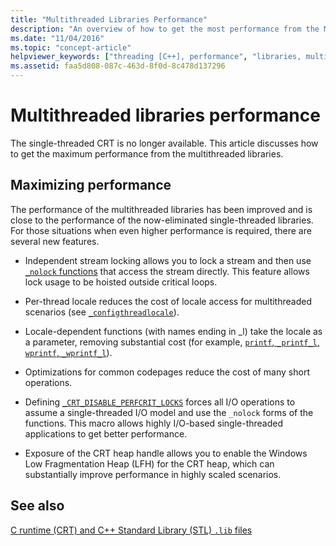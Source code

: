 ```yaml
---
title: "Multithreaded Libraries Performance"
description: "An overview of how to get the most performance from the Microsoft C runtime multithreaded libraries."
ms.date: "11/04/2016"
ms.topic: "concept-article"
helpviewer_keywords: ["threading [C++], performance", "libraries, multithreaded", "performance, multithreading", "multithreaded libraries"]
ms.assetid: faa5d808-087c-463d-8f0d-8c478d137296
---
```

# Multithreaded libraries performance

The single-threaded CRT is no longer available. This article discusses how to get the maximum performance from the multithreaded libraries.

## Maximizing performance

The performance of the multithreaded libraries has been improved and is close to the performance of the now-eliminated single-threaded libraries. For those situations when even higher performance is required, there are several new features.

- Independent stream locking allows you to lock a stream and then use [`_nolock` functions](./nolock-functions.md) that access the stream directly. This feature allows lock usage to be hoisted outside critical loops.

- Per-thread locale reduces the cost of locale access for multithreaded scenarios (see [`_configthreadlocale`](./reference/configthreadlocale.md)).

- Locale-dependent functions (with names ending in _l) take the locale as a parameter, removing substantial cost (for example, [`printf`, `_printf_l`, `wprintf`, `_wprintf_l`](./reference/printf-printf-l-wprintf-wprintf-l.md)).

- Optimizations for common codepages reduce the cost of many short operations.

- Defining [`_CRT_DISABLE_PERFCRIT_LOCKS`](./crt-disable-perfcrit-locks.md) forces all I/O operations to assume a single-threaded I/O model and use the `_nolock` forms of the functions. This macro allows highly I/O-based single-threaded applications to get better performance.

- Exposure of the CRT heap handle allows you to enable the Windows Low Fragmentation Heap (LFH) for the CRT heap, which can substantially improve performance in highly scaled scenarios.

## See also

[C runtime (CRT) and C++ Standard Library (STL) `.lib` files](./crt-library-features.md)
